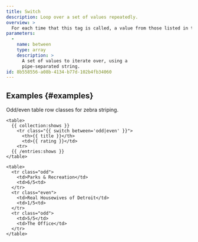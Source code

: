 ```yaml
---
title: Switch
description: Loop over a set of values repeatedly.
overview: >
  For each time that this tag is called, a value from those listed in the between parameter will be returned. The first value will be returned the first time this tag is called, the second value the second time, etc. Once this tag runs out of values to return, it starts over at the first thing in its list.
parameters:
  -
    name: between
    type: array
    description: >
      A set of values to iterate over, using a
      pipe-separated string.
id: 8b558556-a08b-4134-b77d-102b4fb34060
---
```

## Examples {#examples}

Odd/even table row classes for zebra striping.

```
<table>
  {{ collection:shows }}
    <tr class="{{ switch between='odd|even' }}">
      <th>{{ title }}</th>
      <td>{{ rating }}</td>
    <tr>
  {{ /entries:shows }}
</table>
```

``` .language-output
<table>
  <tr class="odd">
    <td>Parks & Recreation</td>
    <td>6/5<td>
  </tr>
  <tr class="even">
    <td>Real Housewives of Detroit</td>
    <td>1/5<td>
  </tr>
  <tr class="odd">
    <td>5/5</td>
    <td>The Office</td>
  </tr>
</table>
```
